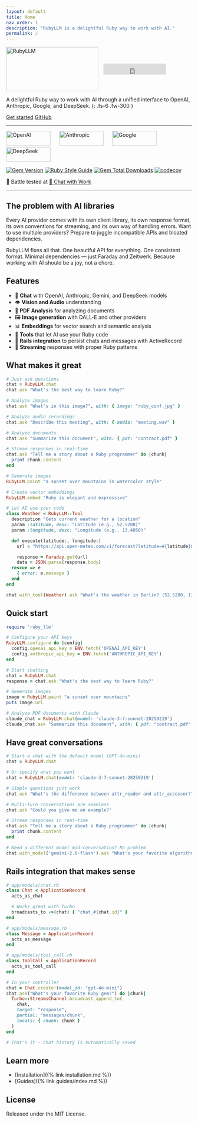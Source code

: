```yaml
---
layout: default
title: Home
nav_order: 1
description: "RubyLLM is a delightful Ruby way to work with AI."
permalink: /
---
```

<div markdown=1 style="display: flex; align-items: center; flex-wrap: wrap; gap: 1em;">

  <img src="/assets/images/logotype.svg" alt="RubyLLM" height="120" width="250">

  <iframe src="https://ghbtns.com/github-btn.html?user=crmne&repo=ruby_llm&type=star&count=true&size=large" frameborder="0" scrolling="0" width="170" height="30" title="GitHub" style="vertical-align: middle; display: inline-block;"></iframe>
</div>

A delightful Ruby way to work with AI through a unified interface to OpenAI, Anthropic, Google, and DeepSeek.
{: .fs-6 .fw-300 }


  <a href="{% link installation.md %}" class="btn btn-primary fs-5 mb-4 mb-md-0 mr-2" style="margin: 0;">Get started</a>
  <a href="https://github.com/crmne/ruby_llm" class="btn fs-5 mb-4 mb-md-0 mr-2" style="margin: 0;">GitHub</a>

---
<div style="display: flex; align-items: center; flex-wrap: wrap; gap: 4px;">
  <img src="https://upload.wikimedia.org/wikipedia/commons/4/4d/OpenAI_Logo.svg" alt="OpenAI" height="40" width="120">
  &nbsp;&nbsp;&nbsp;&nbsp;
  <img src="https://upload.wikimedia.org/wikipedia/commons/7/78/Anthropic_logo.svg" alt="Anthropic" height="40" width="120">
  &nbsp;&nbsp;&nbsp;&nbsp;
  <img src="https://upload.wikimedia.org/wikipedia/commons/8/8a/Google_Gemini_logo.svg" alt="Google" height="40" width="120">
  &nbsp;&nbsp;&nbsp;&nbsp;
  <img src="https://upload.wikimedia.org/wikipedia/commons/e/ec/DeepSeek_logo.svg" alt="DeepSeek" height="40" width="120">
</div>

<a href="https://badge.fury.io/rb/ruby_llm"><img src="https://badge.fury.io/rb/ruby_llm.svg" alt="Gem Version" /></a>
<a href="https://github.com/testdouble/standard"><img src="https://img.shields.io/badge/code_style-standard-brightgreen.svg" alt="Ruby Style Guide" /></a>
<a href="https://rubygems.org/gems/ruby_llm"><img alt="Gem Total Downloads" src="https://img.shields.io/gem/dt/ruby_llm"></a>
<a href="https://codecov.io/gh/crmne/ruby_llm"><img src="https://codecov.io/gh/crmne/ruby_llm/branch/main/graph/badge.svg" alt="codecov" /></a>

🤺 Battle tested at [💬  Chat with Work](https://chatwithwork.com)

---

## The problem with AI libraries

Every AI provider comes with its own client library, its own response format, its own conventions for streaming, and its own way of handling errors. Want to use multiple providers? Prepare to juggle incompatible APIs and bloated dependencies.

RubyLLM fixes all that. One beautiful API for everything. One consistent format. Minimal dependencies — just Faraday and Zeitwerk. Because working with AI should be a joy, not a chore.

## Features

- 💬 **Chat** with OpenAI, Anthropic, Gemini, and DeepSeek models
- 👁️ **Vision and Audio** understanding
- 📄 **PDF Analysis** for analyzing documents
- 🖼️ **Image generation** with DALL-E and other providers
- 📊 **Embeddings** for vector search and semantic analysis
- 🔧 **Tools** that let AI use your Ruby code
- 🚂 **Rails integration** to persist chats and messages with ActiveRecord
- 🌊 **Streaming** responses with proper Ruby patterns

## What makes it great

```ruby
# Just ask questions
chat = RubyLLM.chat
chat.ask "What's the best way to learn Ruby?"

# Analyze images
chat.ask "What's in this image?", with: { image: "ruby_conf.jpg" }

# Analyze audio recordings
chat.ask "Describe this meeting", with: { audio: "meeting.wav" }

# Analyze documents
chat.ask "Summarize this document", with: { pdf: "contract.pdf" }

# Stream responses in real-time
chat.ask "Tell me a story about a Ruby programmer" do |chunk|
  print chunk.content
end

# Generate images
RubyLLM.paint "a sunset over mountains in watercolor style"

# Create vector embeddings
RubyLLM.embed "Ruby is elegant and expressive"

# Let AI use your code
class Weather < RubyLLM::Tool
  description "Gets current weather for a location"
  param :latitude, desc: "Latitude (e.g., 52.5200)"
  param :longitude, desc: "Longitude (e.g., 13.4050)"

  def execute(latitude:, longitude:)
    url = "https://api.open-meteo.com/v1/forecast?latitude=#{latitude}&longitude=#{longitude}&current=temperature_2m,wind_speed_10m"

    response = Faraday.get(url)
    data = JSON.parse(response.body)
  rescue => e
    { error: e.message }
  end
end

chat.with_tool(Weather).ask "What's the weather in Berlin? (52.5200, 13.4050)"
```

## Quick start

```ruby
require 'ruby_llm'

# Configure your API keys
RubyLLM.configure do |config|
  config.openai_api_key = ENV.fetch('OPENAI_API_KEY')
  config.anthropic_api_key = ENV.fetch('ANTHROPIC_API_KEY')
end

# Start chatting
chat = RubyLLM.chat
response = chat.ask "What's the best way to learn Ruby?"

# Generate images
image = RubyLLM.paint "a sunset over mountains"
puts image.url

# Analyze PDF documents with Claude
claude_chat = RubyLLM.chat(model: 'claude-3-7-sonnet-20250219')
claude_chat.ask "Summarize this document", with: { pdf: "contract.pdf" }
```

## Have great conversations

```ruby
# Start a chat with the default model (GPT-4o-mini)
chat = RubyLLM.chat

# Or specify what you want
chat = RubyLLM.chat(model: 'claude-3-7-sonnet-20250219')

# Simple questions just work
chat.ask "What's the difference between attr_reader and attr_accessor?"

# Multi-turn conversations are seamless
chat.ask "Could you give me an example?"

# Stream responses in real-time
chat.ask "Tell me a story about a Ruby programmer" do |chunk|
  print chunk.content
end

# Need a different model mid-conversation? No problem
chat.with_model('gemini-2.0-flash').ask "What's your favorite algorithm?"
```

## Rails integration that makes sense

```ruby
# app/models/chat.rb
class Chat < ApplicationRecord
  acts_as_chat

  # Works great with Turbo
  broadcasts_to ->(chat) { "chat_#{chat.id}" }
end

# app/models/message.rb
class Message < ApplicationRecord
  acts_as_message
end

# app/models/tool_call.rb
class ToolCall < ApplicationRecord
  acts_as_tool_call
end

# In your controller
chat = Chat.create!(model_id: "gpt-4o-mini")
chat.ask("What's your favorite Ruby gem?") do |chunk|
  Turbo::StreamsChannel.broadcast_append_to(
    chat,
    target: "response",
    partial: "messages/chunk",
    locals: { chunk: chunk }
  )
end

# That's it - chat history is automatically saved
```

## Learn more

- [Installation]({% link installation.md %})
- [Guides]({% link guides/index.md %})

## License

Released under the MIT License.